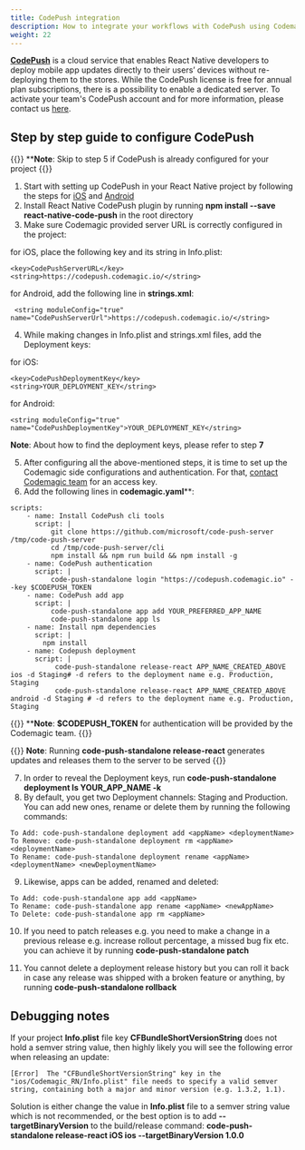 ```yaml
---
title: CodePush integration
description: How to integrate your workflows with CodePush using Codemagic
weight: 22
---
```


[**CodePush**](https://github.com/microsoft/code-push) is a cloud service that enables React Native developers to deploy mobile app updates directly to their users’ devices without re-deploying them to the stores. 
While the CodePush license is free for annual plan subscriptions, there is a possibility to enable a dedicated server. To activate your team's CodePush account and for more information, please contact us [here](https://codemagic.io/contact/).

## Step by step guide to configure CodePush

{{<notebox>}}
****Note**: Skip to step 5 if CodePush is already configured for your project
{{</notebox>}}

1. Start with setting up CodePush in your React Native project by following the steps for [iOS](https://github.com/microsoft/react-native-code-push/blob/master/docs/setup-ios.md) and [Android](https://github.com/microsoft/react-native-code-push/blob/master/docs/setup-android.md)
2. Install React Native CodePush plugin by running **npm install --save react-native-code-push** in the root directory
3. Make sure Codemagic provided server URL is correctly configured in the project:

for iOS, place the following key and its string in Info.plist:

```
<key>CodePushServerURL</key>
<string>https://codepush.codemagic.io/</string>
```

for Android, add the following line in **strings.xml**:

```
 <string moduleConfig="true" name="CodePushServerUrl">https://codepush.codemagic.io/</string>
```
4. While making changes in Info.plist and strings.xml files, add the Deployment keys:

for iOS:

```
<key>CodePushDeploymentKey</key>
<string>YOUR_DEPLOYMENT_KEY</string>
```

for Android:

```
<string moduleConfig="true" name="CodePushDeploymentKey">YOUR_DEPLOYMENT_KEY</string>
```
**Note**: About how to find the deployment keys, please refer to step **7**

5. After configuring all the above-mentioned steps, it is time to set up the Codemagic side configurations and authentication. For that, [contact Codemagic team](https://codemagic.io/contact/) for an access key.
6. Add the following lines in **codemagic.yaml****:

```
scripts:
    - name: Install CodePush cli tools
      script: |                         
          git clone https://github.com/microsoft/code-push-server /tmp/code-push-server
          cd /tmp/code-push-server/cli
          npm install && npm run build && npm install -g
    - name: CodePush authentication
      script: |
          code-push-standalone login "https://codepush.codemagic.io" --key $CODEPUSH_TOKEN       
    - name: CodePush add app
      script: |
          code-push-standalone app add YOUR_PREFERRED_APP_NAME
          code-push-standalone app ls
    - name: Install npm dependencies
      script: |
        npm install
    - name: Codepush deployment
      script: |         
           code-push-standalone release-react APP_NAME_CREATED_ABOVE ios -d Staging# -d refers to the deployment name e.g. Production, Staging
           code-push-standalone release-react APP_NAME_CREATED_ABOVE android -d Staging # -d refers to the deployment name e.g. Production, Staging
```

{{<notebox>}}
****Note**: **$CODEPUSH_TOKEN** for authentication will be provided by the Codemagic team.
{{</notebox>}}

{{<notebox>}}
**Note**: Running **code-push-standalone release-react** generates updates and releases them to the server to be served 
{{</notebox>}}


7. In order to reveal the Deployment keys, run **code-push-standalone deployment ls YOUR_APP_NAME -k**
8. By default, you get two Deployment channels: Staging and Production. You can add new ones, rename or delete them by running the following commands:

```
To Add: code-push-standalone deployment add <appName> <deploymentName>
To Remove: code-push-standalone deployment rm <appName> <deploymentName>
To Rename: code-push-standalone deployment rename <appName> <deploymentName> <newDeploymentName>
```
9. Likewise, apps can be added, renamed and deleted:

```
To Add: code-push-standalone app add <appName>
To Rename: code-push-standalone app rename <appName> <newAppName>
To Delete: code-push-standalone app rm <appName>
```
10. If you need to patch releases e.g. you need to make a change in a previous release e.g. increase rollout percentage, a missed bug fix etc. you can achieve it by running **code-push-standalone patch <appName> <deploymentName>**

11. You cannot delete a deployment release history but you can roll it back in case any release was shipped with a broken feature or anything, by running **code-push-standalone rollback <appName> <deploymentName>**

## Debugging notes

If your project **Info.plist** file key **CFBundleShortVersionString** does not hold a semver string value, then highly likely you will see the following error when releasing an update:

```
[Error]  The "CFBundleShortVersionString" key in the "ios/Codemagic_RN/Info.plist" file needs to specify a valid semver string, containing both a major and minor version (e.g. 1.3.2, 1.1).
```

Solution is either change the value in **Info.plist** file to a semver string value which is not recommended, or the best option is to add **--targetBinaryVersion**  to the build/release command: **code-push-standalone release-react iOS ios --targetBinaryVersion 1.0.0**
